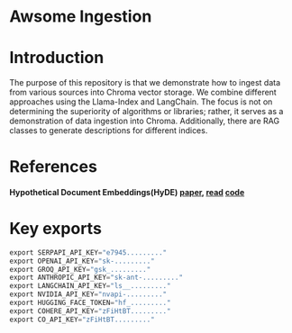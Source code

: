 Awsome Ingestion
=====

# Introduction

The purpose of this repository is that we demonstrate how to ingest data from various sources into Chroma vector storage. We combine different approaches using the Llama-Index and LangChain. The focus is not on determining the superiority of algorithms or libraries; rather, it serves as a demonstration of data ingestion into Chroma. Additionally, there are RAG classes to generate descriptions for different indices.

# References

#### Hypothetical Document Embeddings(HyDE)  [paper](https://arxiv.org/pdf/2212.10496.pdf), [read](https://teetracker.medium.com/rag-with-hypothetical-document-embeddings-hyde-0edeca23f891) [code](https://github.com/XinyueZ/knowledge-center/blob/main/knowledge_center/rags/hyde.py)

# Key exports

```python
export SERPAPI_API_KEY="e7945........."
export OPENAI_API_KEY="sk-........."
export GROQ_API_KEY="gsk_........."
export ANTHROPIC_API_KEY="sk-ant-........."
export LANGCHAIN_API_KEY="ls__........."
export NVIDIA_API_KEY="nvapi-........."
export HUGGING_FACE_TOKEN="hf_........."
export COHERE_API_KEY="zFiHtBT........."
export CO_API_KEY="zFiHtBT........."
```


